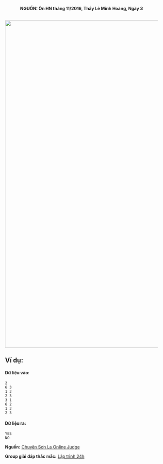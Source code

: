 **<center>NGUỒN: Ôn HN tháng 11/2016, Thầy Lê Minh Hoàng, Ngày 3</center>**
<br>

<img src="/images/problems/1046/sperfect.svg" width=1080px>

## Ví dụ:
#### Dữ liệu vào:
```
2
6 3
1 3
2 3
3 1
6 2
1 3
2 3
```

#### Dữ liệu ra:
```
YES
NO
```
**Nguồn:** [Chuyên Sơn La Online Judge](http://csloj.ddns.net/)

**Group giải đáp thắc mắc:** [Lập trình 24h](https://www.facebook.com/groups/1386904321519984)